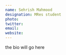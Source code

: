 ```yaml
---
name: Sehrish Mahmood
designation: MRes student
photo: 
twitter: 
email: 
website:
---
```


the bio will go here
